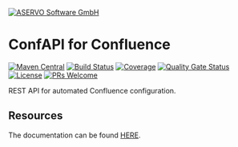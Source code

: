 [![ASERVO Software GmbH](https://aservo.github.io/img/aservo_atlassian_banner.png)](https://www.aservo.com/en/atlassian)

ConfAPI for Confluence
======================

[![Maven Central](https://maven-badges.herokuapp.com/maven-central/de.aservo/confapi-confluence-plugin/badge.svg)](https://maven-badges.herokuapp.com/maven-central/de.aservo/confapi-confluence-plugin)
[![Build Status](https://circleci.com/gh/aservo/confapi-confluence-plugin.svg?style=shield)](https://circleci.com/gh/aservo/confapi-confluence-plugin)
[![Coverage](https://sonarcloud.io/api/project_badges/measure?project=aservo_confapi-confluence-plugin&metric=coverage)](https://sonarcloud.io/dashboard?id=aservo_confapi-confluence-plugin)
[![Quality Gate Status](https://sonarcloud.io/api/project_badges/measure?project=aservo_confapi-confluence-plugin&metric=alert_status)](https://sonarcloud.io/dashboard?id=aservo_confapi-confluence-plugin)
[![License](https://img.shields.io/badge/License-Apache%202.0-blue.svg)](https://opensource.org/licenses/Apache-2.0)
[![PRs Welcome](https://img.shields.io/badge/PRs-welcome-brightgreen.svg?style=flat-square)](http://makeapullrequest.com)

REST API for automated Confluence configuration.

Resources
---------

The documentation can be found [HERE](index.adoc).
